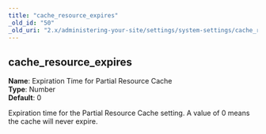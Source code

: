 ```yaml
---
title: "cache_resource_expires"
_old_id: "50"
_old_uri: "2.x/administering-your-site/settings/system-settings/cache_resource_expires"
---
```


cache\_resource\_expires
------------------------

**Name**: Expiration Time for Partial Resource Cache   
**Type**: Number   
**Default**: 0

Expiration time for the Partial Resource Cache setting. A value of 0 means the cache will never expire.